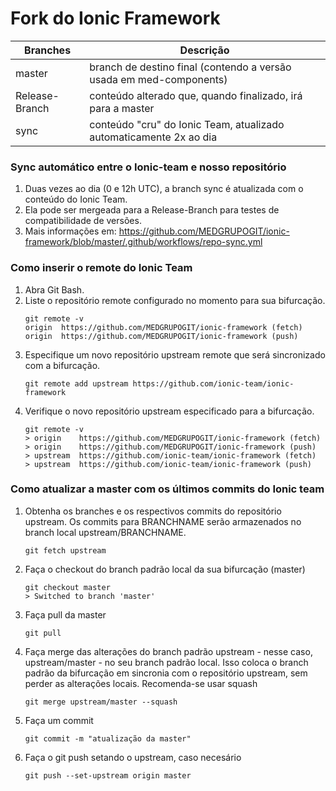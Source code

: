 # Fork do Ionic Framework 
Branches | Descrição
--------- | ----------
master | branch de destino final (contendo a versão usada em med-components)
Release-Branch | conteúdo alterado que, quando finalizado, irá para a master
sync | conteúdo "cru" do Ionic Team, atualizado automaticamente 2x ao dia

### Sync automático entre o Ionic-team e nosso repositório

1. Duas vezes ao dia (0 e 12h UTC), a branch sync é atualizada com o conteúdo do Ionic Team.
2. Ela pode ser mergeada para a Release-Branch para testes de compatibilidade de versões.
3. Mais informações em: https://github.com/MEDGRUPOGIT/ionic-framework/blob/master/.github/workflows/repo-sync.yml

### Como inserir o remote do Ionic Team

1. Abra Git Bash.
2. Liste o repositório remote configurado no momento para sua bifurcação.
    ```
    git remote -v
    origin  https://github.com/MEDGRUPOGIT/ionic-framework (fetch)
    origin  https://github.com/MEDGRUPOGIT/ionic-framework (push)
    ```
3. Especifique um novo repositório upstream remote que será sincronizado com a bifurcação.
    ```
    git remote add upstream https://github.com/ionic-team/ionic-framework
    ```
4. Verifique o novo repositório upstream especificado para a bifurcação.
    ```
    git remote -v
    > origin    https://github.com/MEDGRUPOGIT/ionic-framework (fetch)
    > origin    https://github.com/MEDGRUPOGIT/ionic-framework (push)
    > upstream  https://github.com/ionic-team/ionic-framework (fetch)
    > upstream  https://github.com/ionic-team/ionic-framework (push)
    ```

### Como atualizar a master com os últimos commits do Ionic team

1. Obtenha os branches e os respectivos commits do repositório upstream. Os commits para BRANCHNAME serão armazenados no branch local upstream/BRANCHNAME.
    ```
    git fetch upstream
    ```

2. Faça o checkout do branch padrão local da sua bifurcação (master)
    ```
    git checkout master
    > Switched to branch 'master'
    ```

3. Faça pull da master
    ```
    git pull
    ```

4. Faça merge das alterações do branch padrão upstream - nesse caso, upstream/master - no seu branch padrão local. Isso coloca o branch padrão da bifurcação em sincronia com o repositório upstream, sem perder as alterações locais. Recomenda-se usar squash
    ```
    git merge upstream/master --squash
    ```

5. Faça um commit
    ```
    git commit -m "atualização da master"
    ```

6. Faça o git push setando o upstream, caso necesário
    ```
    git push --set-upstream origin master
    ```
